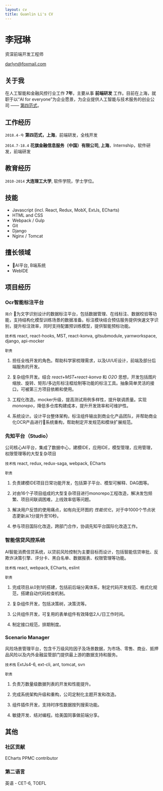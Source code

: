 ```yaml
---
layout: cv
title: Guanlin Li's CV
---
```

# <span class="title">李冠琳</span>
资深前端开发工程师

<div id="webaddress">
  <a href="mailto:darlyn@foxmail.com">darlyn@foxmail.com</a>
</div>


## 关于我

在人工智能和金融风控行业工作 __7年__，主要从事 __前端研发__ 工作。目前在上海，就职于以“AI for everyone”为企业愿景，为企业提供人工智能与技术服务的创业公司 —— [第四范式](https://www.4paradigm.com/)。
<!-- 我的成长经历中和追求“美”这件事息息相关，毕业至今，
Beauty Lab
前端技术让自己可以在数字世界中变成魔法师，持续创造与「美」相关的一切。

「美」是个极具奥义的概念，不像文字，可以直接的表达，
在创造「美」的这个过程里，世界里，
-->

## 工作经历

`2018.4-今`
__第四范式，上海__，前端研发，全栈开发

`2014.7-18.4`
__花旗金融信息服务（中国）有限公司, 上海__，Internship，软件研发，前端研发

## 教育经历

`2010-2014`
__大连理工大学__, 软件学院，学士学位。


## 技能

* Javascript (incl. React, Redux, MobX, ExtJs, ECharts)
* HTML and CSS
* Webpack / Gulp
* Git
* Django
* Nginx / Tomcat

## 擅长领域

* AI平台, B端系统
* WebIDE

## 项目经历
<!-- ### 套餐推荐
`简介`
结合推荐和图像识别技术为餐饮企业提供个性化的套餐组合和推荐方案，帮助客户提升线上订餐客单率。前端包括图片滑动组合、裸眼3d和3d模型等效果。

`技术栈`
h5, 微前端, three.js

`职责`
1) 移动端脚手架？结合react+MST+konva主导设计和实现标注工具

2) 主导商业化产品团队升级ocr项目的系统架构。负责业务模块开发规范，业务之间解藕，数据管理重构。

`亮点`
h5开发
-->

### Ocr智能标注平台
`简介`
为文字识别设计的数据标注平台，包括数据管理、在线标注、数据校验等功能，支持结构化模型训练场景的数据准备。标注模块结合预估服务提供快速文字识别，提升标注效率，同时支持配置预训练模型，提供智能预标功能。

`技术栈`
react, react-hooks, MST, react-konva, gitsubmodule, yarnworkspace, django, api-mocker

`职责`
1) 担任全栈开发的角色。帮助科学家梳理需求，以及UI/UE设计，前端及部分后端服务的开发。

2) 复杂组件开发。结合 <em>react+MST+react-konva</em> 和 <em>O2O</em> 思想，开发包括图片缩放、旋转、矩形/多边形标注框绘制等功能的标注工具。抽象简单灵活的接口，可被第三方项目依赖和使用。

3) 工程化改造。mocker升级，提高测试用例多样性，提升联调质量。实现 <em>monorepo</em>，降低多仓库构建成本，提升开发效率和可维护性。

4) 系统设计。设计平台整体架构，标注组件输出到商业化产品团队，并帮助商业化OCR产品进行系统重构，帮助制定开发规范和模块扩展规范。


### 先知平台（Studio）

公司核心AI平台，集成了数据中心，建模IDE，应用IDE，模型管理，应用管理，权限管理等的大型复杂项目
<!--
产品角度：
-->

`技术栈`
react, redux, redux-saga, webpack, ECharts 

`职责`
1) 负责建模IDE项目日常功能开发，包括算子平台、模型可解释、DAG图等。

2) 对由16个子项目组成的大型复杂项目进行monorepo工程改造，解决发包频繁、项目间联调困难，上线效率低等问题。

3) 解决用户反馈的使用痛点，如有向无环图的 <em>性能优化</em>，对于中1000个节点状态更新从1分提升至10秒。

4) 参与项目国际化改造，跨部门合作，协调先知平台国际化改造工作。

### 智能信贷风控系统

AI智能消费信贷系统，以贷前风险控制为主要目标而设计，包括智能信贷审批、反欺诈决策引擎、评分卡、黑白名单、数据报表、权限管理等功能。

`技术栈`
react, webpack, ECharts, eslint

`职责`
1) 完成项目从0到1的搭建，包括前后端分离体系，制定代码开发规范、格式化规范，搭建自动代码检查机制。

2) 复杂组件开发，包括决策树，决策流等。

3) 公共组件开发，可复用的表单组件有效降低2人/日工作时间。

4) 制定接口规范，排期制度。

### Scenario Manager

风险场景管理平台，包含千万级风险因子及场景数据，为市场、零售、商业、抵押品风险以及内外金融监管部门提供最上游的数据支持和服务。

`技术栈`
ExtJs4-6, ext-cli, ant, tomcat, svn

`职责`
1) 负责万数量级数据列表的开发和性能提升。

2) 完成系统架构升级和重构，公司定制化主题开发和改造。

3) 组件插件开发，支持时序性数据按列搜索功能。

4) 敏捷开发、结对编程。给美国同事做前端分享。


## 其他
### 社区贡献
ECharts PPMC contributor

### 第二语言
英语 - CET-6, TOEFL

<!-- ### Footer

Last updated: Oct 2021 -->
